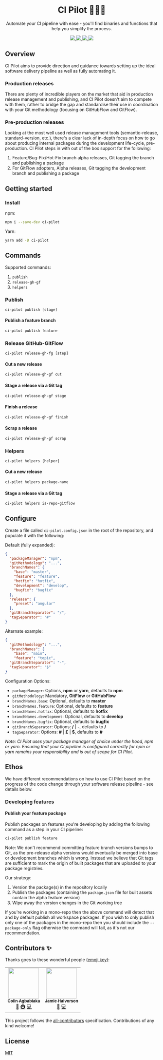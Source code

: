 <div align="center">
  <h1>CI Pilot 👨🏿‍✈️</h1>
  <p>Automate your CI pipeline with ease - you'll find binaries and functions that help you simplify the process.</p>
</div>

<p align="center">
  <a href="#">
    <img src="https://img.shields.io/badge/GitHub%20Flow-Methodology-blue?style=flat&logo=github" style="max-width:100%;">
  </a>

  <a href="https://github.com/semantic-release/semantic-release#-semantic-release">
    <img src="https://img.shields.io/badge/%20%20%F0%9F%93%A6%F0%9F%9A%80-semantic--release-e10079.svg" style="max-width:100%;">
  </a>
  
  <a href="https://circleci.com/gh/ultm8soulja/ci-pilot">
    <img src="https://circleci.com/gh/ultm8soulja/ci-pilot.svg?style=svg&circle-token=f8aa6102f5e3d526e5f2d0ae15b2a8cf7afc3e53" style="max-width:100%;">
  </a>

  <a href="#contributors-">
    <img src="https://img.shields.io/badge/all_contributors-2-orange.svg?style=flat-square" style="max-width:100%;">
  </a>
</p>

## Overview

CI Pilot aims to provide direction and guidance towards setting up the ideal software delivery pipeline as well as fully automating it.

### Production releases
There are plenty of incredible players on the market that aid in production release management and publishing, and CI Pilot doesn't aim to compete with them, rather to bridge the gap and standardise their use in coordination with your Git methodology (focusing on GitHubFlow and GitFlow).

### Pre-production releases
Looking at the most well used release management tools (semantic-release, standard-version, etc.), there's a clear lack of in-depth focus on how to go about producing internal packages during the development life-cycle, pre-production. CI Pilot steps in with out of the box support for the following:

1. Feature/Bug-Fix/Hot-Fix branch alpha releases, Git tagging the branch and publishing a package
1. For GitFlow adopters, Alpha releases, Git tagging the development branch and publishing a package

## Getting started

### Install

npm:
```bash
npm i --save-dev ci-pilot
```

Yarn:
```bash
yarn add -D ci-pilot
```

## Commands

Supported commands:
1. `publish`
1. `release-gh-gf`
1. `helpers`

### Publish
`ci-pilot publish [stage]`

#### Publish a feature branch
```bash
ci-pilot publish feature
```

### Release GitHub-GitFlow
`ci-pilot release-gh-fg [step]`

#### Cut a new release
```bash
ci-pilot release-gh-gf cut
```

#### Stage a release via a Git tag
```bash
ci-pilot release-gh-gf stage
```

#### Finish a release
```bash
ci-pilot release-gh-gf finish
```

#### Scrap a release
```bash
ci-pilot release-gh-gf scrap
```

### Helpers
`ci-pilot helpers [helper]`

#### Cut a new release
```bash
ci-pilot helpers package-name
```

#### Stage a release via a Git tag
```bash
ci-pilot helpers is-repo-gitflow
```

## Configure

Create a file called `ci-pilot.config.json` in the root of the repository, and populate it with the following:

Default (fully expanded):
```json
{
  "packageManager": "npm",
  "gitMethodology": "...",
  "branchNames": {
    "base": "master",
    "feature": "feature",
    "hotfix": "hotfix",
    "development": "develop",
    "bugfix": "bugfix"
  },
  "release": {
    "preset": "angular"
  },
  "gitBranchSeparator": "/",
  "tagSeparator": "#"
}
```

Alternate example:
```json
{
  "gitMethodology": "...",
  "branchNames": {
    "base": "main",
    "feature": "topic",
  "gitBranchSeparator": "-",
  "tagSeparator": "$"
}
```

Configuration Options:
- `packageManager`: Options, **npm** or **yarn**, defaults to **npm**
- `gitMethodology`: Mandatory, **GitFlow** or **GitHubFlow**
- `branchNames.base`: Optional, defaults to **master**
- `branchNames.feature`: Optional, defaults to **feature**
- `branchNames.hotfix`: Optional, defaults to **hotfix**
- `branchNames.development`: Optional, defaults to **develop**
- `branchNames.bugfix`: Optional, defaults to **bugfix**
- `gitBranchSeparator`: Options: **/** | **-**, defaults to **/**
- `tagSeparator`: Options: **#** | **£** | **$**, defaults to **#**

_Note: CI Pilot uses your package manager of choice under the hood, npm or yarn. Ensuring that your CI pipeline is configured correctly for npm or yarn remains your responsibility and is out of scope for CI Pilot._ 

## Ethos

We have different recommendations on how to use CI Pilot based on the progress of the code change through your software release pipeline - see details below.

### Developing features

#### Publish your feature package

Publish packages on features you're developing by adding the following command as a step in your CI pipeline:
```bash
ci-pilot publish feature
```

Note: We don't recommend committing feature branch versions bumps to Git, as the pre-release alpha versions would eventually be merged into base or development branches which is wrong. Instead we believe that Git tags are sufficient to mark the origin of built packages that are uploaded to your package registries.

Our strategy:
1. Version the package(s) in the repository locally
1. Publish the packages (containing the `package.json` file for built assets contain the alpha feature version)
1. Wipe away the version changes in the Git working tree

If you're working in a mono-repo then the above command will detect that and by default publish all workspace packages. If you wish to only publish only one of the packages in the mono-repo then you should include the `--package-only` flag otherwise the command will fail, as it's not our recommendation.

## Contributors ✨

Thanks goes to these wonderful people ([emoji key](https://allcontributors.org/docs/en/emoji-key)):

<!-- ALL-CONTRIBUTORS-LIST:START - Do not remove or modify this section -->
<!-- prettier-ignore-start -->
<!-- markdownlint-disable -->
<table>
  <tr>
    <td align="center"><a href="https://github.com/ultm8soulja"><img src="https://avatars1.githubusercontent.com/u/4200010?v=4" width="100px;" alt=""/><br /><sub><b>Colin Agbabiaka</b></sub></a><br /><a href="#ideas-ultm8soulja" title="Ideas, Planning, & Feedback">🤔</a> <a href="#infra-ultm8soulja" title="Infrastructure (Hosting, Build-Tools, etc)">🚇</a> <a href="https://github.com/ultm8soulja/ci-pilot/commits?author=ultm8soulja" title="Code">💻</a></td>
    <td align="center"><a href="https://halvorson.co.uk"><img src="https://avatars1.githubusercontent.com/u/10282220?v=4" width="100px;" alt=""/><br /><sub><b>Jamie Halvorson</b></sub></a><br /><a href="#ideas-jhalvorson" title="Ideas, Planning, & Feedback">🤔</a> <a href="https://github.com/ultm8soulja/ci-pilot/commits?author=jhalvorson" title="Code">💻</a></td>
  </tr>
</table>

<!-- markdownlint-enable -->
<!-- prettier-ignore-end -->
<!-- ALL-CONTRIBUTORS-LIST:END -->

This project follows the [all-contributors](https://github.com/all-contributors/all-contributors) specification. Contributions of any kind welcome!

## License
[MIT](https://github.com/ultm8soulja/ci-pilot/blob/master/LICENSE)
